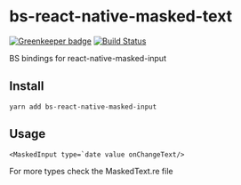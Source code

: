 # bs-react-native-masked-text

[![Greenkeeper badge](https://badges.greenkeeper.io/Astrocoders/bs-react-native-masked-text.svg)](https://greenkeeper.io/)
[![Build Status](https://travis-ci.org/Astrocoders/bs-react-native-masked-text.svg?branch=master)](https://travis-ci.org/Astrocoders/bs-react-native-masked-text)

BS bindings for react-native-masked-input

## Install

```
yarn add bs-react-native-masked-input
```

## Usage
```reason
<MaskedInput type=`date value onChangeText/>
```

For more types check the MaskedText.re file

